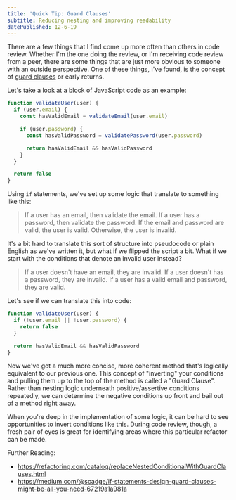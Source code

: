 ```yaml
---
title: 'Quick Tip: Guard Clauses'
subtitle: Reducing nesting and improving readability
datePublished: 12-6-19
---
```


There are a few things that I find come up more often than others in code review. Whether I'm the one doing the review, or I'm receiving code review from a peer, there are some things that are just more obvious to someone with an outside perspective. One of these things, I've found, is the concept of [guard clauses](https://wiki.c2.com/?GuardClause) or early returns.

Let's take a look at a block of JavaScript code as an example:

```js
function validateUser(user) {
  if (user.email) {
    const hasValidEmail = validateEmail(user.email)

    if (user.password) {
      const hasValidPassword = validatePassword(user.password)

      return hasValidEmail && hasValidPassword
    }
  }

  return false
}
```

Using `if` statements, we've set up some logic that translate to something like this:

> If a user has an email, then validate the email. If a user has a password, then validate the password. If the email and password are valid, the user is valid. Otherwise, the user is invalid.

It's a bit hard to translate this sort of structure into pseudocode or plain English as we've written it, but what if we flipped the script a bit. What if we start with the conditions that denote an invalid user instead?

> If a user doesn't have an email, they are invalid. If a user doesn't has a password, they are invalid. If a user has a valid email and password, they are valid.

Let's see if we can translate this into code:

```js
function validateUser(user) {
  if (!user.email || !user.password) {
    return false
  }

  return hasValidEmail && hasValidPassword
}
```

Now we've got a much more concise, more coherent method that's logically equivalent to our previous one. This concept of "inverting" your conditions and pulling them up to the top of the method is called a "Guard Clause". Rather than nesting logic underneath positive/assertive conditions repeatedly, we can determine the negative conditions up front and bail out of a method right away.

When you're deep in the implementation of some logic, it can be hard to see opportunities to invert conditions like this. During code review, though, a fresh pair of eyes is great for identifying areas where this particular refactor can be made.

Further Reading:

- https://refactoring.com/catalog/replaceNestedConditionalWithGuardClauses.html
- https://medium.com/@scadge/if-statements-design-guard-clauses-might-be-all-you-need-67219a1a981a
